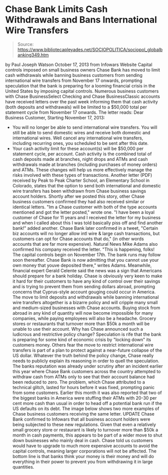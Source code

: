 # Chase Bank Limits Cash Withdrawals and Bans International Wire Transfers

> Source: https://www.bibliotecapleyades.net/SOCIOPOLITICA/sociopol_globalbanking349.htm

by Paul Joseph Watson
October 17, 2013
from
Infowars Website
Capital controls imposed
on small business owners
Chase Bank has moved to limit cash withdrawals
while banning business customers from sending international wire transfers
from November 17 onwards, prompting speculation that the bank is preparing
for a looming financial crisis in the United States by imposing capital
controls.
Numerous business customers with Chase
BusinessSelect Checking and Chase BusinessClassic accounts have received
letters over the past week informing them that cash activity (both deposits
and withdrawals) will be limited to a $50,000 total per statement cycle from
November 17 onwards.
The letter reads:
Dear Business Customer,
Starting November 17, 2013:
- You will no longer be able to send
international wire transfers. You will still be able to send
domestic wires and receive both domestic and international wires.
Well cancel any international wire transfers, including recurring
ones, you scheduled to be sent after this date.
- Your cash activity limit for these
account(s) will be $50,000 per statement cycle, per account. Cash
activity is the combined total of cash deposits made at branches,
night drops and ATMs and cash withdrawals made at branches
(including purchases of money orders) and ATMs.
These changes will help us more effectively
manage the risks involved with these types of transactions.
Another letter (PDF)
received by Peak to Peak Charter School, an Elementary School in Colorado,
states that the option to send both international and domestic wire
transfers has been withdrawn from Chase business savings account holders.
Shortly after we posted this story, other Chase
business customers confirmed they
had also received similar or identical letters.
"Im a Chase customer with both of the type
accounts mentioned and got the letter posted," wrote one.
"I have been a loyal customer of Chase for
11 years and I received the letter for my business and when I called
about this I was told basically piss off and find another bank!" added
another.
Chase Bank later confirmed in a tweet,
"Certain biz accounts will no longer allow intl wire & large cash transactions, but customers can opt for Chase
accounts that do," (in other words accounts that are far more
expensive).
Natural News Mike Adams also confirmed his
company received the letter.
"This is happening, folks! The capital
controls begin on November 17th. The bank runs may follow soon
thereafter. Chase Bank is now admitting that you cannot use your own
money that youve deposited there," writes
Adams.
Meanwhile, financial expert Gerald Celente
said the news was a sign that Americans should prepare for a
bank holiday.
Chase is obviously very keen to make it hard for
their customers to have any kind of control over their savings and is trying
to prevent them from sending dollars abroad, prompting concerns that
Cyprus-style account gouging could occur in America.
The move to limit deposits and withdrawals while
banning international wire transfers altogether is a bizarre policy and will
cripple many small and medium-sized businesses with Chase accounts.
Buying stock from abroad in any kind of quantity
will now become impossible for many companies, while paying employees will
also be a headache. Grocery stores or restaurants that turnover more than
$50k a month will be unable to use their account.
Why has Chase announced such a ludicrous and
restrictive policy change? Speculation is rife that the bank is preparing
for some kind of economic crisis by "locking down" its customers money.
Others fear the move to restrict international
wire transfers is part of a plan to protect against a
near-future collapse
of the US dollar.
Whatever the truth behind the policy change,
Chase really needs to publicly explain its reasoning in order to quell the
speculation.
The banks reputation was already under scrutiny
after an incident earlier this year where Chase Bank customers across the
country attempted to withdraw cash from ATMs only to see that their
account balance had been reduced to zero.
The problem, which Chase
attributed to a technical glitch, lasted for hours before it was fixed,
prompting panic from some customers.
Earlier this month it
was also reported that two of the biggest banks in America were stuffing
their ATMs with 20-30 per cent more cash than usual in order to head off a
potential bank run if the US defaults on its debt.
The image below shows two more examples of Chase
business customers receiving the same letter.
UPDATE
Chase Bank confirmed to Infowars that all
business account holders were being subjected to these new regulations.
Given that even a relatively small grocery store
or restaurant is likely to turnover more than $50k a month in cash payments,
this appears to be part of a wider move to shut down businesses who mainly
deal in cash. Chase told us customers would have to upgrade to much more
expensive accounts to avoid the capital controls, meaning larger
corporations will not be affected.
The bottom line is that banks think your money
is their money and will do everything in their power to prevent you from
withdrawing it in large quantities.
